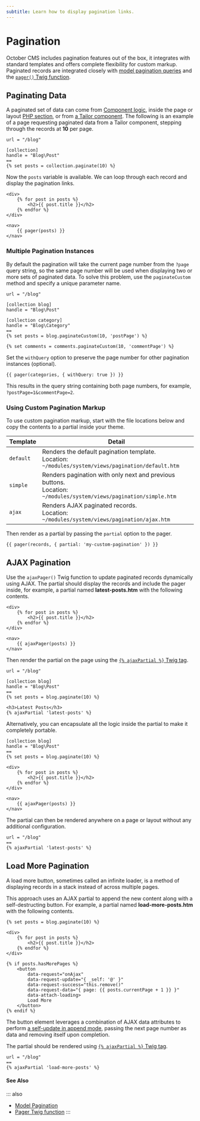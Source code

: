 ```yaml
---
subtitle: Learn how to display pagination links.
---
```

# Pagination

October CMS includes pagination features out of the box, it integrates with standard templates and offers complete flexibility for custom markup. Paginated records are integrated closely with [model pagination queries](../../extend/database/pagination.md) and the [`pager()` Twig function](../../markup/function/pager.md).

## Paginating Data

A paginated set of data can come from [Component logic](../../extend/cms-components.md), inside the page or layout [PHP section](../themes/themes.md), or from [a Tailor component](../tailor/components.md). The following is an example of a page requesting paginated data from a Tailor component, stepping through the records at **10** per page.

```twig
url = "/blog"

[collection]
handle = "Blog\Post"
==
{% set posts = collection.paginate(10) %}
```

Now the `posts` variable is available. We can loop through each record and display the pagination links.

```twig
<div>
    {% for post in posts %}
        <h2>{{ post.title }}</h2>
    {% endfor %}
</div>

<nav>
    {{ pager(posts) }}
</nav>
```

### Multiple Pagination Instances

By default the pagination will take the current page number from the `?page` query string, so the same page number will be used when displaying two or more sets of paginated data. To solve this problem, use the `paginateCustom` method and specify a unique parameter name.

```twig
url = "/blog"

[collection blog]
handle = "Blog\Post"

[collection category]
handle = "Blog\Category"
==
{% set posts = blog.paginateCustom(10, 'postPage') %}

{% set comments = comments.paginateCustom(10, 'commentPage') %}
```

Set the `withQuery` option to preserve the page number for other pagination instances (optional).

```twig
{{ pager(categories, { withQuery: true }) }}
```

This results in the query string containing both page numbers, for example,<br>`?postPage=1&commentPage=2`.

### Using Custom Pagination Markup

To use custom pagination markup, start with the file locations below and copy the contents to a partial inside your theme.

Template | Detail
------------- | -------------
`default` | Renders the default pagination template.<br>Location: `~/modules/system/views/pagination/default.htm`
`simple` | Renders pagination with only next and previous buttons.<br>Location: `~/modules/system/views/pagination/simple.htm`
`ajax` | Renders AJAX paginated records.<br>Location: `~/modules/system/views/pagination/ajax.htm`

Then render as a partial by passing the `partial` option to the pager.

```twig
{{ pager(records, { partial: 'my-custom-pagination' }) }}
```

## AJAX Pagination

Use the `ajaxPager()` Twig function to update paginated records dynamically using AJAX. The partial should display the records and include the pager inside, for example, a partial named **latest-posts.htm** with the following contents.

```twig
<div>
    {% for post in posts %}
        <h2>{{ post.title }}</h2>
    {% endfor %}
</div>

<nav>
    {{ ajaxPager(posts) }}
</nav>
```

Then render the partial on the page using the [`{% ajaxPartial %}` Twig tag](../../markup/tag/ajax-partial.md).

```twig
url = "/blog"

[collection blog]
handle = "Blog\Post"
==
{% set posts = blog.paginate(10) %}

<h3>Latest Posts</h3>
{% ajaxPartial 'latest-posts' %}
```

Alternatively, you can encapsulate all the logic inside the partial to make it completely portable.

```twig
[collection blog]
handle = "Blog\Post"
==
{% set posts = blog.paginate(10) %}

<div>
    {% for post in posts %}
        <h2>{{ post.title }}</h2>
    {% endfor %}
</div>

<nav>
    {{ ajaxPager(posts) }}
</nav>
```

The partial can then be rendered anywhere on a page or layout without any additional configuration.

```twig
url = "/blog"
==
{% ajaxPartial 'latest-posts' %}
```

## Load More Pagination

A load more button, sometimes called an infinite loader, is a method of displaying records in a stack instead of across multiple pages.

This approach uses an AJAX partial to append the new content along with a self-destructing button. For example, a partial named **load-more-posts.htm** with the following contents.

```twig
{% set posts = blog.paginate(10) %}

<div>
    {% for post in posts %}
        <h2>{{ post.title }}</h2>
    {% endfor %}
</div>

{% if posts.hasMorePages %}
    <button
        data-request="onAjax"
        data-request-update="{ _self: '@' }"
        data-request-success="this.remove()"
        data-request-data="{ page: {{ posts.currentPage + 1 }} }"
        data-attach-loading>
        Load More
    </button>
{% endif %}
```

The button element leverages a combination of AJAX data attributes to perform [a self-update in append mode](../ajax/update-partials.md), passing the next page number as data and removing itself upon completion.

The partial should be rendered using  [`{% ajaxPartial %}` Twig tag](../../markup/tag/ajax-partial.md).

```twig
url = "/blog"
==
{% ajaxPartial 'load-more-posts' %}
```

#### See Also

::: also
* [Model Pagination](../../extend/database/pagination.md)
* [Pager Twig function](../../markup/function/pager.md)
:::
